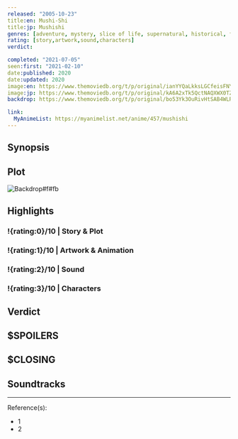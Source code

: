 ```yaml
---
released: "2005-10-23"
title:en: Mushi-Shi
title:jp: Mushishi
genres: [adventure, mystery, slice of life, supernatural, historical, fantasy, seinen]
rating: [story,artwork,sound,characters]
verdict:

completed: "2021-07-05"
seen:first: "2021-02-10"
date:published: 2020
date:updated: 2020
image:en: https://www.themoviedb.org/t/p/original/ianYYQaLkksLGCfeisFNYJE7jIO.jpg
image:jp: https://www.themoviedb.org/t/p/original/kA6A2xTk5QctNAQXWX0TZHH6pzy.jpg
backdrop: https://www.themoviedb.org/t/p/original/bo53Yk3OuRivHtSAB4WLRWWPHq9.jpg

link:
  MyAnimeList: https://myanimelist.net/anime/457/mushishi
---
```



## Synopsis

## Plot

![Backdrop#f#fb](https://www.themoviedb.org/t/p/original/8ysRHGV3URjOJT7u7NkZiFjvObk.jpg "Source: TMDB")

## Highlights

### !{rating:0}/10 | Story & Plot

### !{rating:1}/10 | Artwork & Animation

### !{rating:2}/10 | Sound

### !{rating:3}/10 | Characters

## Verdict

## $SPOILERS

## $CLOSING

## Soundtracks

***
Reference(s):

- 1
- 2

